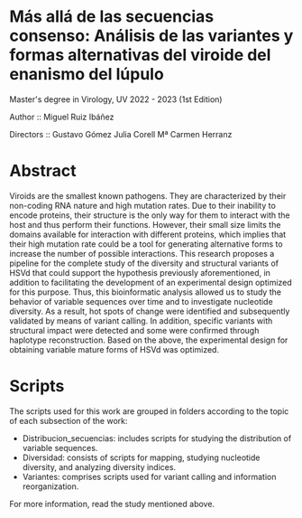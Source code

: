 # Más allá de las secuencias consenso: Análisis de las variantes y formas alternativas del viroide del enanismo del lúpulo

Master's degree in Virology, UV 2022 - 2023 (1st Edition)

Author :: Miguel Ruiz Ibáñez

Directors :: Gustavo Gómez
             Julia Corell
             Mª Carmen Herranz

# Abstract
Viroids are the smallest known pathogens. They are characterized by their non-coding RNA nature and 
high mutation rates. Due to their inability to encode proteins, their structure is the only way for them to 
interact with the host and thus perform their functions. However, their small size limits the domains available 
for interaction with different proteins, which implies that their high mutation rate could be a tool for generating 
alternative forms to increase the number of possible interactions. This research proposes a pipeline for the 
complete study of the diversity and structural variants of HSVd that could support the hypothesis previously 
aforementioned, in addition to facilitating the development of an experimental design optimized for this 
purpose. Thus, this bioinformatic analysis allowed us to study the behavior of variable sequences over time 
and to investigate nucleotide diversity. As a result, hot spots of change were identified and subsequently 
validated by means of variant calling. In addition, specific variants with structural impact were detected and 
some were confirmed through haplotype reconstruction. Based on the above, the experimental design for 
obtaining variable mature forms of HSVd was optimized.

# Scripts
The scripts used for this work are grouped in folders according to the topic of each subsection of the work:

- Distribucion_secuencias: includes scripts for studying the distribution of variable sequences.
- Diversidad: consists of scripts for mapping, studying nucleotide diversity, and analyzing diversity indices.
- Variantes: comprises scripts used for variant calling and information reorganization.

For more information, read the study mentioned above.


